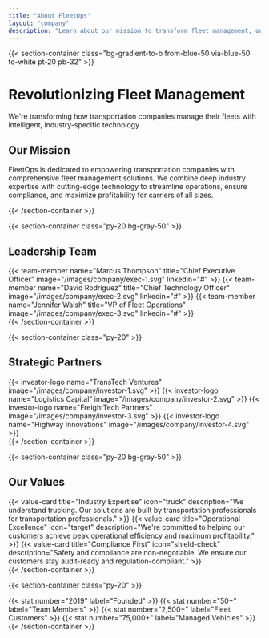 ```yaml
---
title: "About FleetOps"
layout: "company"
description: "Learn about our mission to transform fleet management, our team, and our commitment to the transportation industry"
---
```


{{< section-container class="bg-gradient-to-b from-blue-50 via-blue-50 to-white pt-20 pb-32" >}}
    <div class="text-center">
        <h1 class="text-4xl md:text-5xl font-bold mb-6">Revolutionizing Fleet Management</h1>
        <p class="text-xl text-gray-600 mb-16">We're transforming how transportation companies manage their fleets with intelligent, industry-specific technology</p>
        <div class="max-w-3xl mx-auto bg-white rounded-xl shadow-sm p-8">
            <h2 class="text-3xl font-bold mb-4">Our Mission</h2>
            <p class="text-xl text-gray-600">
                FleetOps is dedicated to empowering transportation companies with comprehensive fleet management solutions. We combine deep industry expertise with cutting-edge technology to streamline operations, ensure compliance, and maximize profitability for carriers of all sizes.
            </p>
        </div>
    </div>
{{< /section-container >}}

{{< section-container class="py-20 bg-gray-50" >}}
    <div class="max-w-6xl mx-auto">
        <h2 class="text-3xl font-bold text-center mb-12">Leadership Team</h2>
        <div class="grid grid-cols-1 md:grid-cols-3 gap-8">
            {{< team-member 
                name="Marcus Thompson"
                title="Chief Executive Officer"
                image="/images/company/exec-1.svg"
                linkedin="#"
            >}}
            {{< team-member 
                name="David Rodriguez"
                title="Chief Technology Officer"
                image="/images/company/exec-2.svg"
                linkedin="#"
            >}}
            {{< team-member 
                name="Jennifer Walsh"
                title="VP of Fleet Operations"
                image="/images/company/exec-3.svg"
                linkedin="#"
            >}}
        </div>
    </div>
{{< /section-container >}}

{{< section-container class="py-20" >}}
    <div class="max-w-6xl mx-auto">
        <h2 class="text-3xl font-bold text-center mb-12">Strategic Partners</h2>
        <div class="grid grid-cols-2 md:grid-cols-4 gap-8 items-center">
            {{< investor-logo name="TransTech Ventures" image="/images/company/investor-1.svg" >}}
            {{< investor-logo name="Logistics Capital" image="/images/company/investor-2.svg" >}}
            {{< investor-logo name="FreightTech Partners" image="/images/company/investor-3.svg" >}}
            {{< investor-logo name="Highway Innovations" image="/images/company/investor-4.svg" >}}
        </div>
    </div>
{{< /section-container >}}

{{< section-container class="py-20 bg-gray-50" >}}
    <div class="max-w-6xl mx-auto">
        <h2 class="text-3xl font-bold text-center mb-12">Our Values</h2>
        <div class="grid grid-cols-1 md:grid-cols-3 gap-8">
            {{< value-card 
                title="Industry Expertise"
                icon="truck"
                description="We understand trucking. Our solutions are built by transportation professionals for transportation professionals."
            >}}
            {{< value-card 
                title="Operational Excellence"
                icon="target"
                description="We're committed to helping our customers achieve peak operational efficiency and maximum profitability."
            >}}
            {{< value-card 
                title="Compliance First"
                icon="shield-check"
                description="Safety and compliance are non-negotiable. We ensure our customers stay audit-ready and regulation-compliant."
            >}}
        </div>
    </div>
{{< /section-container >}}

{{< section-container class="py-20" >}}
    <div class="max-w-6xl mx-auto">
        <div class="grid grid-cols-1 md:grid-cols-4 gap-8 text-center">
            {{< stat number="2019" label="Founded" >}}
            {{< stat number="50+" label="Team Members" >}}
            {{< stat number="2,500+" label="Fleet Customers" >}}
            {{< stat number="75,000+" label="Managed Vehicles" >}}
        </div>
    </div>
{{< /section-container >}}
